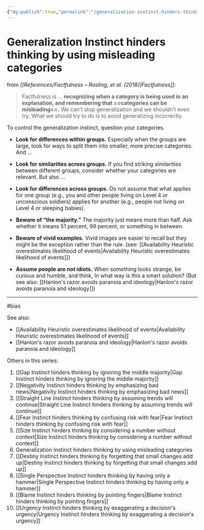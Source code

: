 ```yaml
---
{"dg-publish":true,"permalink":"/generalization-instinct-hinders-thinking-by-using-misleading-categories/"}
---
```



# Generalization Instinct hinders thinking by using misleading categories

from *[[References/Factfulness – Rosling, et al. (2018)\|Factfulness]]*:

> Factfulness is … **recognizing when a category is being used in an explanation, and remembering that ==categories can be misleading==.** We can’t stop generalization and we shouldn’t even try. What we should try to do is to avoid generalizing incorrectly.

To control the generalization instinct, question your categories.

- **Look for differences within groups.** Especially when the groups are large, look for ways to split them into smaller, more precise categories. And …

- **Look for similarities across groups.** If you find striking similarities between different groups, consider whether your categories are relevant. But also …

- **Look for differences across groups.** Do not assume that what applies for one group (e.g., you and other people living on Level 4 or unconscious soldiers) applies for another (e.g., people not living on Level 4 or sleeping babies).

- **Beware of “the majority.”** The majority just means more than half. Ask whether it means 51 percent, 99 percent, or something in between.

- **Beware of vivid examples.** Vivid images are easier to recall but they might be the exception rather than the rule. (see: [[Availability Heuristic overestimates likelihood of events\|Availability Heuristic overestimates likelihood of events]])

- **Assume people are not idiots.** When something looks strange, be curious and humble, and think, In what way is this a smart solution? (But see also: [[Hanlon's razor avoids paranoia and ideology\|Hanlon's razor avoids paranoia and ideology]])

---
#bias 

See also:
- [[Availability Heuristic overestimates likelihood of events\|Availability Heuristic overestimates likelihood of events]]
- [[Hanlon's razor avoids paranoia and ideology\|Hanlon's razor avoids paranoia and ideology]]

Others in this series:
1. [[Gap Instinct hinders thinking by ignoring the middle majority\|Gap Instinct hinders thinking by ignoring the middle majority]]
2. [[Negativity Instinct hinders thinking by emphasizing bad news\|Negativity Instinct hinders thinking by emphasizing bad news]]
3. [[Straight Line Instinct hinders thinking by assuming trends will continue\|Straight Line Instinct hinders thinking by assuming trends will continue]]
4. [[Fear Instinct hinders thinking by confusing risk with fear\|Fear Instinct hinders thinking by confusing risk with fear]]
5. [[Size Instinct hinders thinking by considering a number without context\|Size Instinct hinders thinking by considering a number without context]]
6. Generalization Instinct hinders thinking by using misleading categories
7. [[Destiny Instinct hinders thinking by forgetting that small changes add up\|Destiny Instinct hinders thinking by forgetting that small changes add up]]
8. [[Single Perspective Instinct hinders thinking by having only a hammer\|Single Perspective Instinct hinders thinking by having only a hammer]]
9. [[Blame Instinct hinders thinking by pointing fingers\|Blame Instinct hinders thinking by pointing fingers]]
10. [[Urgency Instinct hinders thinking by exaggerating a decision's urgency\|Urgency Instinct hinders thinking by exaggerating a decision's urgency]]
